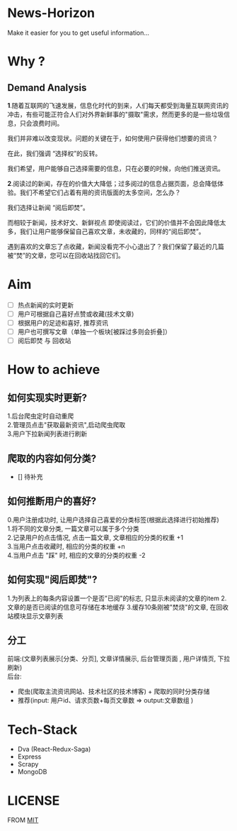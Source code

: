 # News-Horizon
Make it easier for you to get useful information...

# Why ?
## Demand Analysis

**1**.随着互联网的飞速发展，信息化时代的到来，人们每天都受到海量互联网资讯的冲击，有些可能正符合人们对外界新鲜事的"摄取"需求，然而更多的是一些垃圾信息，只会浪费时间。

我们并非难以改变现状。问题的关键在于，如何使用户获得他们想要的资讯？

在此，我们强调 “选择权”的反转。

我们希望，用户能够自己选择需要的信息，只在必要的时候，向他们推送资讯。

**2**.阅读过的新闻，存在的价值大大降低；过多阅过的信息占据页面，总会降低体验。我们不希望它们占着有用的资讯版面的太多空间，怎么办？

我们选择让新闻 “阅后即焚”。

而相较于新闻，技术好文、新鲜视点 即使阅读过，它们的价值并不会因此降低太多，我们让用户能够保留自己喜欢文章，未收藏的，同样的“阅后即焚”。

遇到喜欢的文章忘了点收藏，新闻没看完不小心退出了？我们保留了最近的几篇被“焚”的文章，您可以在回收站找回它们。

# Aim

- [ ] 热点新闻的实时更新
- [ ] 用户可根据自己喜好点赞或收藏(技术文章)
- [ ] 根据用户的足迹和喜好, 推荐资讯
- [ ] 用户也可撰写文章（单独一个板块[被踩过多则会折叠]）
- [ ] 阅后即焚 与 回收站

# How to achieve

## 如何实现实时更新?

1.后台爬虫定时自动重爬 <br>
2.管理员点击"获取最新资讯",启动爬虫爬取 <br>
3.用户下拉新闻列表进行刷新 <br>

## 爬取的内容如何分类?

- [] 待补充

## 如何推断用户的喜好?

0.用户注册成功时, 让用户选择自己喜爱的分类标签(根据此选择进行初始推荐) <br>
1.将不同的文章分类, 一篇文章可以属于多个分类 <br>
2.记录用户的点击情况, 点击一篇文章, 文章相应的分类的权重 +1 <br>
3.当用户点击收藏时, 相应的分类的权重 +n <br>
4.当用户点击 "踩" 时, 相应的文章的分类的权重 -2 <br>

## 如何实现"阅后即焚"?

1.为列表上的每条内容设置一个是否"已阅"的标志, 只显示未阅读的文章的item
2.文章的是否已阅读的信息可存储在本地缓存
3.缓存10条刚被"焚烧"的文章, 在回收站模块显示文章列表

## 分工
前端:(文章列表展示[分类、分页], 文章详情展示, 后台管理页面 , 用户详情页, 下拉刷新)   <br>
后台:
 - 爬虫(爬取主流资讯网站、技术社区的技术博客) + 爬取的同时分类存储
 - 推荐(input: 用户id、请求页数+每页文章数 => output:文章数组 )

# Tech-Stack
 - Dva (React-Redux-Saga)
 - Express
 - Scrapy
 - MongoDB

# LICENSE
 FROM [MIT](https://tldrlegal.com/license/mit-license)

